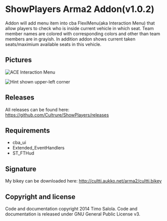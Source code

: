 # ShowPlayers Arma2 Addon(v1.0.2)
Addon will add menu item into cba FlexiMenu(aka Interaction Menu) that allow players to check who is inside current vehicle in which seat. Team member names are colored with corresponding colors and other than team members are in grayish. In addition addon shows current taken seats/maximium available seats in this vehicle.

Pictures
--------
![ACE Interaction Menu](http://cultti.aukko.net/arma2/ShowPlayers/ShowPlayers1.jpg "ACE Interaction Menu")

![Hint shown upper-left corner](http://cultti.aukko.net/arma2/ShowPlayers/ShowPlayers2.jpg "Hint shown upper-left corner")

Releases
--------
All releases can be found here: https://github.com/Cultrure/ShowPlayers/releases

Requirements
--------
- cba_ui
- Extended_EventHandlers
- ST_FTHud

Signature
--------
My bikey can be downloaded here: http://cultti.aukko.net/arma2/cultti.bikey

Copyright and license
--------
Code and documentation copyright 2014 Timo Salola. Code and documentation is released under GNU General Public License v3.